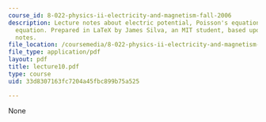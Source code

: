 ```yaml
---
course_id: 8-022-physics-ii-electricity-and-magnetism-fall-2006
description: Lecture notes about electric potential, Poisson's equation, and Laplace's
  equation. Prepared in LaTeX by James Silva, an MIT student, based upon handwritten
  notes.
file_location: /coursemedia/8-022-physics-ii-electricity-and-magnetism-fall-2006/33d8307163fc7204a45fbc899b75a525_lecture10.pdf
file_type: application/pdf
layout: pdf
title: lecture10.pdf
type: course
uid: 33d8307163fc7204a45fbc899b75a525

---
```

None